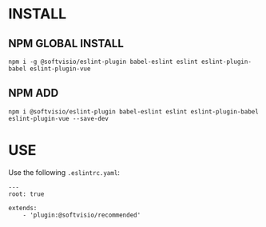 # INSTALL

## NPM GLOBAL INSTALL
```
npm i -g @softvisio/eslint-plugin babel-eslint eslint eslint-plugin-babel eslint-plugin-vue
```

## NPM ADD
```
npm i @softvisio/eslint-plugin babel-eslint eslint eslint-plugin-babel eslint-plugin-vue --save-dev
```

# USE

Use the following ```.eslintrc.yaml```:

```
---
root: true

extends:
    - 'plugin:@softvisio/recommended'
```
